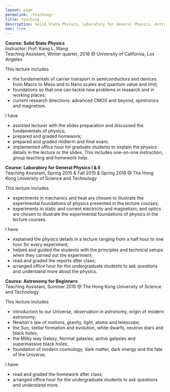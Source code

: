 ```yaml
---
layout: page
permalink: /teaching/
title: teaching
description: Solid State Physics, Laboratory for General Physics, Astronomy for Beginners 
nav: true
---
```


**Course: Solid State Physics**<br/>
Instructor: Prof. Kang L. Wang <br/>
Teaching Assistant, Winter quarter, 2018 @ University of California, Los Angeles

This lecture includes 
* the fundamentals of carrier transport in semiconductors and devices from Macro to Meso and to Nano scales and quantum value and limit; 
* foundations so that one can tackle new problems in research and in working places;
* current research directions: advanced CMOS and beyond, spintronics and magnetism.

I have
* assisted lecturer with the slides preparation and discussed the fundamentals of physics;
* prepared and graded homework;
* prepared and graded midterm and final exam;
* implemented office hour for graduate students to explain the physics details in the lecture or the slides. This includes one-on-one instruction, group teaching and homework help.

**Course: Laboratory for General Physics I & II**<br/>
Teaching Assistant, Spring 2015 & Fall 2015 & Spring 2016 @ The Hong Kong University of Science and Technology

This lecture includes
* experiments in mechanics and heat are chosen to illustrate the experimental foundations of physics presented in the lecture courses;
* experiments in static and current electricity and magnetism, and optics are chosen to illustrate the experimental foundations of physics in the lecture courses.

I have: 
* explained the physics details in a lecture ranging from a half hour to one hour for every experiment;
* helped and guided the students with the principles and technical setups when they carried out the experiment;
* read and graded the reports after class;
* arranged office hour for the undergraduate students to ask questions and understand more about the physics. 

**Course: Astronomy for Beginners**<br/>
Teaching Assistant, Summer 2015 @ The Hong Kong University of Science and Technology

This lecture includes
* introduction to our Universe, observation in astronomy, origin of modern astronomy;
* Newton's law of motions, gravity, light, atoms and telescope;
* the Sun, stellar formation and evolution, white dwarfs, neutron stars and black holes;
* the Milky way Galaxy, Normal galaxies, active galaxies and supermassive black holes;
* foundation of modern cosmology, dark matter, dark energy and the fate of the Universe.

I have: 
* read and graded the homework after class;
* arranged office hour for the undergraduate students to ask questions and understand more. 







